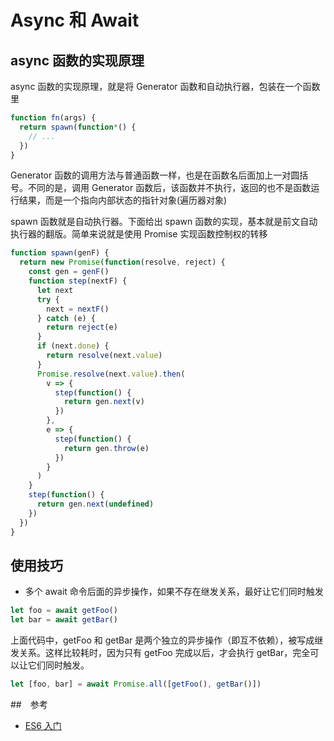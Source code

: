 # Async 和 Await

## async 函数的实现原理

async 函数的实现原理，就是将 Generator 函数和自动执行器，包装在一个函数里

```js
function fn(args) {
  return spawn(function*() {
    // ...
  })
}
```

Generator 函数的调用方法与普通函数一样，也是在函数名后面加上一对圆括号。不同的是，调用 Generator 函数后，该函数并不执行，返回的也不是函数运行结果，而是一个指向内部状态的指针对象(遍历器对象)

spawn 函数就是自动执行器。下面给出 spawn 函数的实现，基本就是前文自动执行器的翻版。简单来说就是使用 Promise 实现函数控制权的转移

```js
function spawn(genF) {
  return new Promise(function(resolve, reject) {
    const gen = genF()
    function step(nextF) {
      let next
      try {
        next = nextF()
      } catch (e) {
        return reject(e)
      }
      if (next.done) {
        return resolve(next.value)
      }
      Promise.resolve(next.value).then(
        v => {
          step(function() {
            return gen.next(v)
          })
        },
        e => {
          step(function() {
            return gen.throw(e)
          })
        }
      )
    }
    step(function() {
      return gen.next(undefined)
    })
  })
}
```

## 使用技巧

- 多个 await 命令后面的异步操作，如果不存在继发关系，最好让它们同时触发

```js
let foo = await getFoo()
let bar = await getBar()
```

上面代码中，getFoo 和 getBar 是两个独立的异步操作（即互不依赖），被写成继发关系。这样比较耗时，因为只有 getFoo 完成以后，才会执行 getBar，完全可以让它们同时触发。

```js
let [foo, bar] = await Promise.all([getFoo(), getBar()])
```

##　参考

- [ES6 入门](https://es6.ruanyifeng.com/#docs/async)
